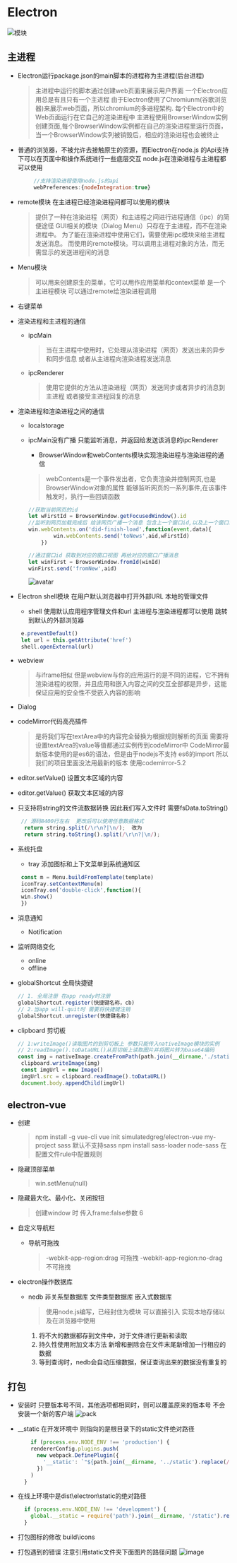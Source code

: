 # Electron


![模块](./electron模块.png)

## 主进程

+ Electron运行package.json的main脚本的进程称为主进程(后台进程)
  > 主进程中运行的脚本通过创建web页面来展示用户界面
    一个Electron应用总是有且只有一个主进程
    由于Electron使用了Chromiunm(谷歌浏览器)来展示web页面，所以chromium的多进程架构.
    每个Electron中的Web页面运行在它自己的渲染进程中
    主进程使用BrowserWindow实例创建页面,每个BrowserWindow实例都在自己的渲染进程里运行页面，当一个BrowserWindow实列被销毁后，相应的渲染进程也会被终止
+ 普通的浏览器，不被允许去接触原生的资源，而Electron在node.js 的Api支持下可以在页面中和操作系统进行一些底层交互
  node.js在渲染进程与主进程都可以使用

  ```js
       //支持渲染进程使用node.js的api
       webPreferences:{nodeIntegration:true}
  ```

+ remote模块 在主进程已经渲染进程间都可以使用的模块
  > 提供了一种在渲染进程（网页）和主进程之间进行进程通信（ipc）的简便途径
  GUI相关的模块（Dialog Menu）只存在于主进程，而不在渲染进程中。
    为了能在渲染进程中使用它们，需要使用ipc模块来给主进程发送消息。
    而使用的remote模块。可以调用主进程对象的方法，而无需显示的发送进程间的消息

+ Menu模块
  > 可以用来创建原生的菜单，它可以用作应用菜单和context菜单
    是一个主进程模块 可以通过remote给渲染进程调用
+ 右键菜单
  
+ 渲染进程和主进程的通信
  + ipcMain 
    > 当在主进程中使用时，它处理从渲染进程（网页）发送出来的异步和同步信息
      或者从主进程向渲染进程发送消息
  + ipcRenderer 
    > 使用它提供的方法从渲染进程（网页）发送同步或者异步的消息到主进程
      或者接受主进程回复的消息

+ 渲染进程和渲染进程之间的通信
  + localstorage
  + ipcMain没有广播 只能监听消息，并返回给发送该消息的ipcRenderer
    + BrowserWindow和webContents模块实现渲染进程与渲染进程的通信
    > webContents是一个事件发出者，它负责渲染并控制网页,也是BrowserWindow对象的属性
    > 能够监听网页的一系列事件,在该事件触发时，执行一些回调函数

    ```js
    //获取当前网页的id
    let wFirstId = BrowserWindow.getFocusedWindow().id
    //监听到网页加载完成后 给该网页广播一个消息 包含上一个窗口id,以及上一个窗口发送过来的数据
    win.webContents.on('did-finish-load',function(event,data){
            win.webContents.send('toNews',aid,wFirstId)
        })
    ```

    ```js
    //通过窗口id 获取到对应的窗口视图 再给对应的窗口广播消息
    let winFirst = BrowserWindow.fromId(winId)
    winFirst.send('fromNew',aid)

    ```

    ![avatar](./ipc.png)

+ Electron shell模块 在用户默认浏览器中打开外部URL 本地的管理文件
  + shell 使用默认应用程序管理文件和url  主进程与渲染进程都可以使用
    跳转到默认的外部浏览器

  ```js
   e.preventDefault()
   let url = this.getAttribute('href')
   shell.openExternal(url)
  ```

+ webview
  
  > 与iframe相似 但是webview与你的应用运行的是不同的进程，它不拥有渲染进程的权限，并且应用和嵌入内容之间的交互全部都是异步，这能保证应用的安全性不受嵌入内容的影响
+ Dialog
  
+ codeMirror代码高亮插件
  > 是将我们写在textArea中的内容完全替换为根据规则解析的页面
  需要将设置textArea的value等值都通过实例传到codeMirror中
    CodeMirror最新版本使用的是es6的语法，但是由于nodejs不支持 es6的import 所以我们的项目里面没法用最新的版本 使用codemirror-5.2
+ editor.setValue() 设置文本区域的内容
+ editor.getValue() 获取文本区域的内容
+ 只支持将string的文件流数据转换 因此我们写入文件时 需要fsData.toString()
  
  ```js
   // 源码8400行左右  更改后可以使用任意数据格式
    return string.split(/\r\n?|\n/);  改为
    return string.toString().split(/\r\n?|\n/); 
  ```

+ 系统托盘
  + tray 添加图标和上下文菜单到系统通知区
  
   ```js
    const m = Menu.buildFromTemplate(template)
    iconTray.setContextMenu(m)
    iconTray.on('double-click',function(){
    win.show()
    })

   ```

+ 消息通知
  
  + Notification
+ 监听网络变化
  + online
  + offline
+ globalShortcut 全局快捷键
  
  ```js
  // 1. 全局注册 在app ready时注册
  globalShortcut.register(快捷键名称，cb)
  // 2.当app will-quit时 需要将快捷键注销
  globalShortcut.unregister(快捷键名称)

  ```

+ clipboard 剪切板
  
  ```js
  // 1:writeImage()读取图片的到剪切板上 参数只能传入nativeImage模块的实例
  // 2:readImage().toDataURL()从剪切板上读取图片并将图片转为base64编码
  const img = nativeImage.createFromPath(path.join(__dirname,'./static/favicon2.ico'))
   clipboard.writeImage(img)
   const imgUrl = new Image()
   imgUrl.src = clipboard.readImage().toDataURL()
   document.body.appendChild(imgUrl)
  ```
  
## electron-vue

+ 创建
  > npm install -g vue-cli
    vue init simulatedgreg/electron-vue my-project
  > sass 默认不支持sass
    npm install sass-loader node-sass
    在配置文件rule中配置规则
+ 隐藏顶部菜单
  
  > win.setMenu(null)
+ 隐藏最大化、最小化、关闭按钮
  
  > 创建window 时 传入frame:false参数 6
+ 自定义导航栏
  + 导航可拖拽
    > -webkit-app-region:drag 可拖拽
      -webkit-app-region:no-drag 不可拖拽
+ electron操作数据库
  + nedb 非关系型数据库 文件类型数据库 嵌入式数据库 
    > 使用node.js编写，已经封住为模块 可以直接引入 实现本地存储以及在浏览器中使用
    1. 将不大的数据都存到文件中，对于文件进行更新和读取
    2. 持久性使用附加文本方法 新增和删除会在文件末尾新增加一行相应的数据
    3. 等到查询时，nedb会自动压缩数据，保证查询出来的数据没有重复的

## 打包

+ 安装时 只要版本号不同，其他选项都相同时，则可以覆盖原来的版本号 不会安装一个新的客户端 
![pack](./打包构建.png)

+ __static 在开发环境中 则指向的是根目录下的static文件绝对路径
  
  ```js
      if (process.env.NODE_ENV !== 'production') {
      rendererConfig.plugins.push(
        new webpack.DefinePlugin({
          '__static': `"${path.join(__dirname, '../static').replace(/\\/g, '\\\\')}"`
        })
      )
    }
  
  ```

+ 在线上环境中是dist\electron\static的绝对路径 
  
  ```js
    if (process.env.NODE_ENV !== 'development') {
      global.__static = require('path').join(__dirname, '/static').replace(/\\/g, '\\\\')
    }
  ```

+ 打包图标的修改
  build\icons 

+ 打包遇到的错误 注意引用static文件夹下面图片的路径问题
![image](打包.jpg)
